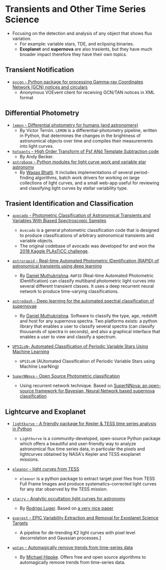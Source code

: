 # Transients and Other Time Series Science

* Focusing on the detection and analysis of any object that shows flux variation.
    - For example: variable stars, TDE, and eclipsing binaries.
    - **Exoplanet** and **supernova** are also trasients, but they have much broader impact therefore they have their own topics.

## Transient Notification

- [`pycgn` - Python package for processing Gamma-ray Coordinates Network (GCN) notices and circulars ](https://github.com/lpsinger/pygcn)
    * Anonymous VOEvent client for receiving GCN/TAN notices in XML format

## Differential Photometry

- [`lemon` - Differential photometry for humans (and astronomers)](https://github.com/vterron/lemon)
    * By Víctor Terrón. `LEMON` is a differential-photometry pipeline, written in Python, that determines the changes in the brightness of astronomical objects over time and compiles their measurements into light curves.
- [`hotpants` - High Order Transform of Psf ANd Template Subtraction code](https://github.com/acbecker/hotpants)
    * By Andy Becker.
- [`astrobase` - Python modules for light curve work and variable star astronomy](https://github.com/waqasbhatti/astrobase)
    * By [Waqas Bhatti](https://wbhatti.org/). It includes implementations of several period-finding algorithms, batch work drivers for working on large collections of light curves, and a small web-app useful for reviewing and classifying light curves by stellar variability type.

## Trasient Identification and Classification

- [`avocado` - Photometric Classification of Astronomical Transients and Variables With Biased Spectroscopic Samples](https://github.com/kboone/avocado)
    * `Avocado` is a general photometric classification code that is designed to produce classifications of arbitrary astronomical transients and variable objects. 
    * The original codebase of avocado was developed for and won the [2018 Kaggle PLAsTiCC challenge](https://www.kaggle.com/c/PLAsTiCC-2018). 

- [`astrorapid` - Real-time Automated Photometric IDentification (RAPID) of astronomical transients using deep learning](https://github.com/daniel-muthukrishna/astrorapid)
    * By [Daniel Muthukrishna](http://www.danielmuthukrishna.com/). `RAPID` (Real-time Automated Photometric IDentification) can classify multiband photometric light curves into several different transient classes. It uses a deep recurrent neural network to produce time-varying classifications.

- [`astrodash` - Deep learning for the automated spectral classification of supernovae](https://github.com/daniel-muthukrishna/astrodash)
    * By [Daniel Muthukrishna](http://www.danielmuthukrishna.com/). Software to classify the type, age, redshift and host for any supernova spectra. Two platforms exists: a python library that enables a user to classify several spectra (can classify thousands of spectra in seconds), and also a graphical interface that enables a user to view and classify a spectrum. 

- [`UPSILoN`- Automated Classification of Periodic Variable Stars Using Machine Learning](https://github.com/dwkim78/upsilon)
    * `UPSILoN` (AUtomated Classification of Periodic Variable Stars using MachIne LearNing)

- [`SuperNNova` - Open Source Photometric classification](https://github.com/supernnova/SuperNNova/)
    * Using recurrent network technique. Based on [SuperNNova: an open-source framework for Bayesian, Neural Network based supernova classification](https://arxiv.org/abs/1901.06384)

## Lightcurve and Exoplanet

- [`lightkurve` - A friendly package for Kepler & TESS time series analysis in Python](https://github.com/KeplerGO/lightkurve)
    * `Lightkurve` is a community-developed, open-source Python package which offers a beautiful and user-friendly way to analyze astronomical flux time series data, in particular the pixels and lightcurves obtained by NASA's Kepler and TESS exoplanet missions.

- [`eleanor` - light curves from TESS](https://github.com/afeinstein20/eleanor)
    * `eleanor` is a python package to extract target pixel files from TESS Full Frame Images and produce systematics-corrected light curves for any star observed by the TESS mission.

- [`starry` - Analytic occultation light curves for astronomy]()
    * By [Rodrigo Luger](https://rodluger.github.io/). Based on [a very nice paper](https://docs.google.com/viewer?url=https://github.com/rodluger/starry/raw/master-pdf/tex/starry.pdf)

- [`everest` - EPIC Variability Extraction and Removal for Exoplanet Science Targets](https://github.com/rodluger/everest)
    * A pipeline for de-trending K2 light curves with pixel level decorrelation and Gaussian processes.]

- [`wotan` - Automagically remove trends from time-series data](https://github.com/hippke/wotan)
    * By [Michael Hippke](http://www.jaekle.info/). Offers free and open source algorithms to automagically remove trends from time-series data.
